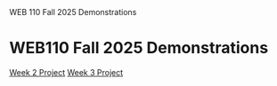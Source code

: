 <!DOCTYPE html>
<html lang="en">
  <head>
    <meta charset="UTF-8">
   WEB 110 Fall 2025 Demonstrations
  </head>
  <body>
    <h1>WEB110 Fall 2025 Demonstrations</h1>
    <nav>
      <a href="Week2Project.html">Week 2 Project</a>
      <a href="Week3Project/index.html">Week 3 Project</a>
    </nav>
  </body>
</html>
